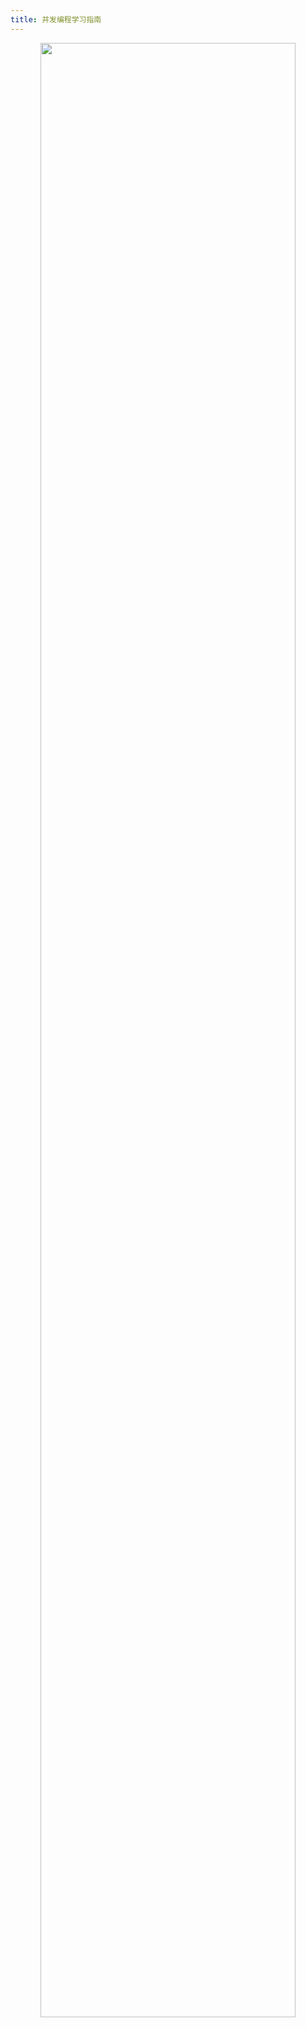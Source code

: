 ```yaml
---
title: 并发编程学习指南
---
```


<div align="center">
    <img src="https://binghe.gitcode.host/images/study/concurrent/concurrent_road.png?raw=true" width="90%">
    <br/>
</div>